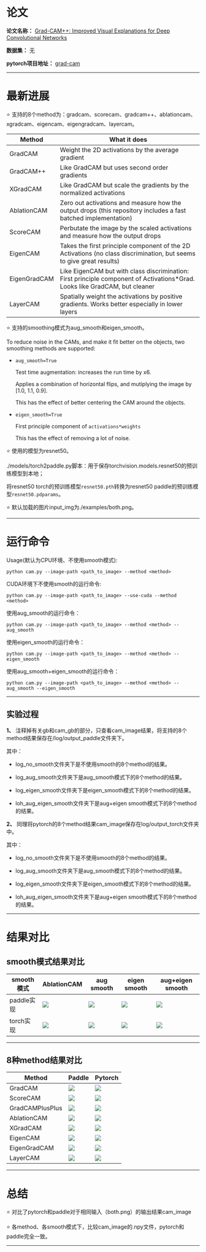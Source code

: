 # 论文

**论文名称：**
[Grad-CAM++: Improved Visual Explanations for Deep Convolutional Networks](https://arxiv.org/abs/1710.11063)

**数据集：**
无 

**pytorch项目地址：**
[grad-cam](https://github.com/jacobgil/pytorch-grad-cam)


-----

# 最新进展

⭐ 支持的8个method为：gradcam、scorecam、gradcam++、ablationcam、xgradcam、eigencam、eigengradcam、layercam。

| Method   | What it does |
|----------|--------------|
| GradCAM  | Weight the 2D activations by the average gradient |
| GradCAM++  | Like GradCAM but uses second order gradients |
| XGradCAM  | Like GradCAM but scale the gradients by the normalized activations |
| AblationCAM  | Zero out activations and measure how the output drops (this repository includes a fast batched implementation) |
| ScoreCAM  | Perbutate the image by the scaled activations and measure how the output drops |
| EigenCAM  | Takes the first principle component of the 2D Activations (no class discrimination, but seems to give great results)|
| EigenGradCAM  | Like EigenCAM but with class discrimination: First principle component of Activations*Grad. Looks like GradCAM, but cleaner|
| LayerCAM  | Spatially weight the activations by positive gradients. Works better especially in lower layers |

⭐ 支持的smoothing模式为aug_smooth和eigen_smooth。

To reduce noise in the CAMs, and make it fit better on the objects, two smoothing methods are supported:

- `aug_smooth=True`

  Test time augmentation: increases the run time by x6.

  Applies a combination of horizontal flips, and mutiplying the image
  by [1.0, 1.1, 0.9].

  This has the effect of better centering the CAM around the objects.


- `eigen_smooth=True`

  First principle component of `activations*weights`

  This has the effect of removing a lot of noise.


⭐ 使用的模型为resnet50。

./models/torch2paddle.py脚本：用于保存torchvision.models.resnet50的预训练模型到本地；

将resnet50 torch的预训练模型`resnet50.pth`转换为resnet50 paddle的预训练模型`resnet50.pdparams`。

⭐ 默认加载的图片input_img为./examples/both.png。

----------

# 运行命令

Usage(默认为CPU环境、不使用smooth模式):

`python cam.py --image-path <path_to_image> --method <method>`


CUDA环境下不使用smooth的运行命令:

`python cam.py --image-path <path_to_image> --use-cuda --method <method>`

使用aug_smooth的运行命令：

`python cam.py --image-path <path_to_image> --method <method> --aug_smooth`

使用eigen_smooth的运行命令：

`python cam.py --image-path <path_to_image> --method <method> --eigen_smooth`

使用aug_smooth+eigen_smooth的运行命令：

`python cam.py --image-path <path_to_image> --method <method> --aug_smooth --eigen_smooth`

----------

## 实验过程

**1、**
注释掉有关gb和cam_gb的部分，只查看cam_image结果，将支持的8个method结果保存在/log/output_paddle文件夹下。

其中：

- log_no_smooth文件夹下是不使用smooth的8个method的结果。

- log_aug_smooth文件夹下是aug_smooth模式下的8个method的结果。

- log_eigen_smooth文件夹下是eigen_smooth模式下的8个method的结果。

- loh_aug_eigen_smooth文件夹下是aug+eigen smooth模式下的8个method的结果。


**2、**
同理将pytorch的8个method结果cam_image保存在log/output_torch文件夹中。

其中：

- log_no_smooth文件夹下是不使用smooth的8个method的结果。

- log_aug_smooth文件夹下是aug_smooth模式下的8个method的结果。

- log_eigen_smooth文件夹下是eigen_smooth模式下的8个method的结果。

- loh_aug_eigen_smooth文件夹下是aug+eigen smooth模式下的8个method的结果。

----

# 结果对比

## smooth模式结果对比

|smooth模式|AblationCAM | aug smooth | eigen smooth | aug+eigen smooth|
|---------|------------|------------|--------------|--------------------|
|paddle实现| ![](./log/output_paddle/log_no_smooth/ablationcam_cam.jpg) | ![](./log/output_paddle/log_aug_smooth/ablationcam_cam.jpg) | ![](./log/output_paddle/log_eigen_smooth/ablationcam_cam.jpg) | ![](./log/output_paddle/log_aug_eigen_smooth/ablationcam_cam.jpg) | 
|torch实现| ![](./log/output_torch/log_no_smooth/ablationcam_cam.jpg) | ![](./log/output_torch/log_aug_smooth/ablationcam_cam.jpg) | ![](./log/output_torch/log_eigen_smooth/ablationcam_cam.jpg) | ![](./log/output_torch/log_aug_eigen_smooth/ablationcam_cam.jpg) | 

----

## 8种method结果对比


|Method|Paddle|Pytorch|
|------|------|-------|
|GradCAM|![](./log/output_paddle/log_no_smooth/gradcam_cam.jpg) |![](./log/output_torch/log_no_smooth/gradcam_cam.jpg)|
|ScoreCAM|![](./log/output_paddle/log_no_smooth/scorecam_cam.jpg)| ![](./log/output_torch/log_no_smooth/scorecam_cam.jpg)|
|GradCAMPlusPlus|![](./log/output_paddle/log_no_smooth/gradcam++_cam.jpg) |![](./log/output_torch/log_no_smooth/gradcam++_cam.jpg)|
|AblationCAM|![](./log/output_paddle/log_no_smooth/ablationcam_cam.jpg) |![](./log/output_torch/log_no_smooth/ablationcam_cam.jpg)|
|XGradCAM|![](./log/output_paddle/log_no_smooth/xgradcam_cam.jpg) |![](./log/output_torch/log_no_smooth/xgradcam_cam.jpg)|
|EigenCAM|![](./log/output_paddle/log_no_smooth/eigencam_cam.jpg) |![](./log/output_torch/log_no_smooth/eigencam_cam.jpg)|
|EigenGradCAM|![](./log/output_paddle/log_no_smooth/eigengradcam_cam.jpg) |![](./log/output_torch/log_no_smooth/eigengradcam_cam.jpg)|
|LayerCAM|![](./log/output_paddle/log_no_smooth/layercam_cam.jpg) |![](./log/output_torch/log_no_smooth/layercam_cam.jpg)|

----

# 总结

⭐ 对比了pytorch和paddle对于相同输入（both.png）的输出结果cam_image

⭐ 各method、各smooth模式下，比较cam_image的.npy文件，pytorch和paddle完全一致。

--------------------